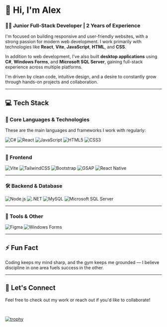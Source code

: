 # 👋 Hi, I'm Alex

### 🧑‍💻 Junior Full-Stack Developer | 2 Years of Experience

I'm focused on building responsive and user-friendly websites, with a strong passion for modern web development. I work primarily with technologies like **React**, **Vite**, **JavaScript**, **HTML**, and **CSS**.

In addition to web development, I've also built **desktop applications** using **C#**, **Windows Forms**, and **Microsoft SQL Server**, gaining full-stack experience across multiple platforms.

I'm driven by clean code, intuitive design, and a desire to constantly grow through hands-on projects and collaboration.


---

## 💻 Tech Stack

### 🧠 Core Languages & Technologies  
These are the main languages and frameworks I work with regularly:

![C#](https://img.shields.io/badge/C%23-239120?style=flat&logo=c-sharp&logoColor=white)
![React](https://img.shields.io/badge/React-20232A?style=flat&logo=react&logoColor=61DAFB)
![JavaScript](https://img.shields.io/badge/JavaScript-F7DF1E?style=flat&logo=javascript&logoColor=black)
![HTML5](https://img.shields.io/badge/HTML5-E34F26?style=flat&logo=html5&logoColor=white)
![CSS3](https://img.shields.io/badge/CSS3-1572B6?style=flat&logo=css3&logoColor=white)

---

### 🎨 Frontend  
![Vite](https://img.shields.io/badge/Vite-646CFF?style=flat&logo=vite&logoColor=white)
![TailwindCSS](https://img.shields.io/badge/TailwindCSS-06B6D4?style=flat&logo=tailwind-css&logoColor=white)
![Bootstrap](https://img.shields.io/badge/Bootstrap-7952B3?style=flat&logo=bootstrap&logoColor=white)
![GSAP](https://img.shields.io/badge/GSAP-7952B3?style=flat&logo=greensock&logoColor=white)
![React Native](https://img.shields.io/badge/React_Native-20232A?style=flat&logo=react&logoColor=61DAFB)

---

### 🛠️ Backend & Database  
![Node.js](https://img.shields.io/badge/Node.js-339933?style=flat&logo=nodedotjs&logoColor=white)
![.NET](https://img.shields.io/badge/.NET-512BD4?style=flat&logo=dotnet&logoColor=white)
![MySQL](https://img.shields.io/badge/MySQL-4479A1?style=flat&logo=mysql&logoColor=white)
![Microsoft SQL Server](https://img.shields.io/badge/Microsoft_SQL_Server-CC2927?style=flat&logo=microsoft-sql-server&logoColor=white)

---

### 🧰 Tools & Other  
![Figma](https://img.shields.io/badge/Figma-F24E1E?style=flat&logo=figma&logoColor=white)
![Windows Forms](https://img.shields.io/badge/Windows%20Forms-0078D6?style=flat&logo=windows&logoColor=white)


---

## ⚡ Fun Fact

Coding keeps my mind sharp, and the gym keeps me grounded — I believe discipline in one area fuels success in the other.

---

## 💼 Let's Connect

Feel free to check out my work or reach out if you'd like to collaborate!

<br/>

[![trophy](https://github-profile-trophy.vercel.app/?username=AlexS997)](https://github.com/ryo-ma/github-profile-trophy)
